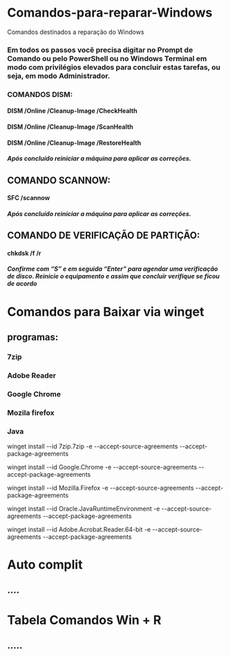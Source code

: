 # Comandos-para-reparar-Windows
Comandos destinados a reparação do Windows 


 ### Em todos os passos você precisa digitar no Prompt de Comando ou pelo PowerShell ou no Windows Terminal em modo com privilégios elevados para concluir estas tarefas, ou seja, em modo Administrador.

 ### COMANDOS DISM:

 #### DISM /Online /Cleanup-Image /CheckHealth 

 #### DISM /Online /Cleanup-Image /ScanHealth

 #### DISM /Online /Cleanup-Image /RestoreHealth

 ##### Após concluído reiniciar a máquina para aplicar as correções.

 ## COMANDO SCANNOW:

 #### SFC /scannow

 ##### Após concluído reiniciar a máquina para aplicar as correções.

 ## COMANDO DE VERIFICAÇÃO DE PARTIÇÃO:

 #### chkdsk /f /r

##### Confirme com “S” e em seguida “Enter” para agendar uma verificação de disco. Reinicie o equipamento e assim que concluir verifique se ficou de acordo



# Comandos para Baixar via winget 

## programas:
### 7zip
### Adobe Reader
### Google Chrome
### Mozila firefox
### Java 

winget install --id 7zip.7zip -e --accept-source-agreements --accept-package-agreements

winget install --id Google.Chrome -e --accept-source-agreements --accept-package-agreements

winget install --id Mozilla.Firefox -e --accept-source-agreements --accept-package-agreements

winget install --id Oracle.JavaRuntimeEnvironment -e --accept-source-agreements --accept-package-agreements

winget install --id Adobe.Acrobat.Reader.64-bit -e --accept-source-agreements --accept-package-agreements




# Auto complit 

## ....





# Tabela Comandos Win + R

## .....


